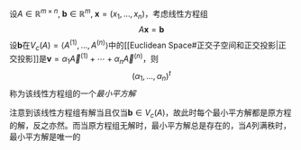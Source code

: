 设$A\in \mathbb{R}^{m \times n},\; \boldsymbol b\in \mathbb{R}^m,\; \boldsymbol x = (x_1, \ldots ,x_n)$，考虑线性方程组
$$
A \boldsymbol x = \boldsymbol b
$$
设$\boldsymbol b$在$V_c(A) = \left< A^{(1)}, \ldots ,A^{(n)} \right>$中的[[Euclidean Space#正交子空间和正交投影|正交投影]]是$\boldsymbol v = \alpha_1 \vec{A}^{(1)}+ \cdots +\alpha_n \vec{A}^{(n)}$，则
$$
(\alpha_1, \ldots ,\alpha_n)^t
$$
称为该线性方程组的一个*最小平方解*

注意到该线性方程组有解当且仅当$\boldsymbol b\in V_c(A)$，故此时每个最小平方解都是原方程的解，反之亦然。而当原方程组无解时，最小平方解总是存在的，当$A$列满秩时，最小平方解是唯一的



